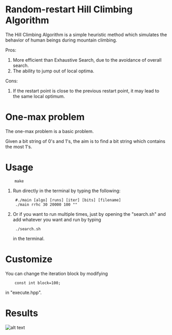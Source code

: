 # Random-restart Hill Climbing Algorithm

The Hill Climbing Algorithm is a simple heuristic method which simulates the behavior of human beings during mountain climbing.

Pros:
1. More efficient than Exhaustive Search, due to the avoidance of overall search.
2. The ability to jump out of local optima.

Cons:
1. If the restart point is close to the previous restart point, it may lead to the same local optimum.

# One-max problem

The one-max problem is a basic problem.

Given a bit string of  0's and 1's, the aim is to find a bit string which contains the most 1's.

# Usage

        make
1. Run directly in the terminal by typing the following:

        #./main [algo] [runs] [iter] [bits] [filename]
        ./main rrhc 30 20000 100 ""
    
2. Or if you want to run multiple times, just by opening the "search.sh" and add whatever you want and run by typing


        ./search.sh
    in the terminal.
# Customize

You can change the iteration block by modifying 

        const int block=100;
in "execute.hpp".

# Results

![alt text]()

